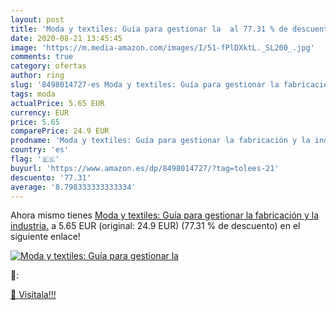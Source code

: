 ```yaml
---
layout: post
title: 'Moda y textiles: Guía para gestionar la  al 77.31 % de descuento'
date: 2020-08-21 13:45:45
image: 'https://m.media-amazon.com/images/I/51-fPlDXktL._SL200_.jpg'
comments: true
category: ofertas
author: ring
slug: '8498014727-es Moda y textiles: Guía para gestionar la fabricación y la...'
tags: moda
actualPrice: 5.65 EUR
currency: EUR
price: 5.65
comparePrice: 24.9 EUR
prodname: 'Moda y textiles: Guía para gestionar la fabricación y la industria.'
country: 'es'
flag: '🇪🇸'
buyurl: 'https://www.amazon.es/dp/8498014727/?tag=tolees-21'
descuento: '77.31'
average: '8.798333333333334'
---
```


Ahora mismo tienes [Moda y textiles: Guía para gestionar la fabricación y la industria.](https://www.amazon.es/dp/8498014727/?tag=tolees-21) a 5.65 EUR (original: 24.9 EUR) (77.31 %  de descuento) en el siguiente enlace!

[![Moda y textiles: Guía para gestionar la ](https://m.media-amazon.com/images/I/51-fPlDXktL._SL200_.jpg)](https://www.amazon.es/dp/8498014727/?tag=tolees-21)

🔎:


[🛒 Visítala!!!](https://www.amazon.es/dp/8498014727/?tag=tolees-21)
